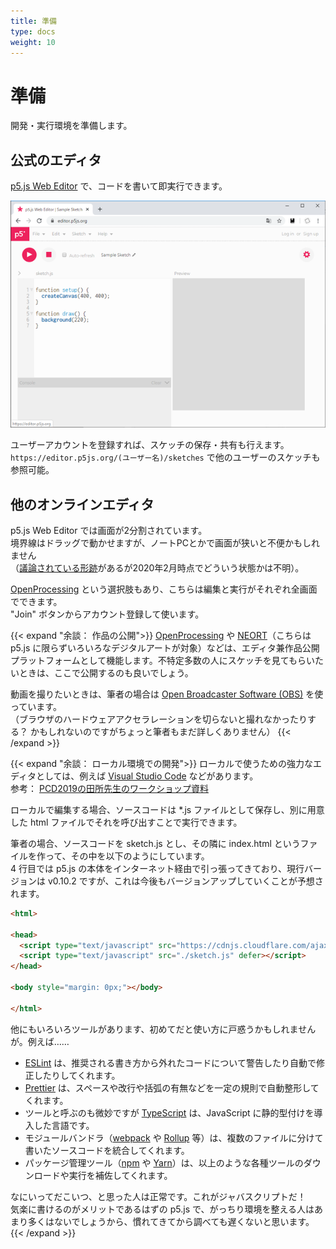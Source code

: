 ```yaml
---
title: 準備
type: docs
weight: 10
---
```


# 準備

開発・実行環境を準備します。


## 公式のエディタ

[p5.js Web Editor](https://editor.p5js.org/) で、コードを書いて即実行できます。

[![p5.js Web Editor](./web-editor.png)](https://editor.p5js.org/)

ユーザーアカウントを登録すれば、スケッチの保存・共有も行えます。  
```https://editor.p5js.org/(ユーザー名)/sketches``` で他のユーザーのスケッチも参照可能。


## 他のオンラインエディタ

p5.js Web Editor では画面が2分割されています。  
境界線はドラッグで動かせますが、ノートPCとかで画面が狭いと不便かもしれません  
（[議論されている形跡](https://github.com/processing/p5.js-web-editor/issues/208)があるが2020年2月時点でどういう状態かは不明）。  

[OpenProcessing](https://www.openprocessing.org/) という選択肢もあり、こちらは編集と実行がそれぞれ全画面でできます。  
"Join" ボタンからアカウント登録して使います。


{{< expand "余談： 作品の公開">}}
[OpenProcessing](https://www.openprocessing.org/) や [NEORT](https://neort.io/)（こちらは p5.js に限らずいろいろなデジタルアートが対象）などは、エディタ兼作品公開プラットフォームとして機能します。不特定多数の人にスケッチを見てもらいたいときは、ここで公開するのも良いでしょう。

動画を撮りたいときは、筆者の場合は [Open Broadcaster Software (OBS)](https://obsproject.com/ja) を使っています。  
（ブラウザのハードウェアアクセラレーションを切らないと撮れなかったりする？ かもしれないのですがちょっと筆者もまだ詳しくありません）
{{< /expand >}}


{{< expand "余談： ローカル環境での開発">}}
ローカルで使うための強力なエディタとしては、例えば [Visual Studio Code](https://azure.microsoft.com/ja-jp/products/visual-studio-code/) などがあります。  
参考： [PCD2019の田所先生のワークショップ資料](https://yoppa.org/pcd19)

ローカルで編集する場合、ソースコードは *.js ファイルとして保存し、別に用意した html ファイルでそれを呼び出すことで実行できます。

筆者の場合、ソースコードを sketch.js とし、その隣に index.html というファイルを作って、その中を以下のようにしています。  
4 行目では p5.js の本体をインターネット経由で引っ張ってきており、現行バージョンは v0.10.2 ですが、これは今後もバージョンアップしていくことが予想されます。

```html
<html>

<head>
  <script type="text/javascript" src="https://cdnjs.cloudflare.com/ajax/libs/p5.js/0.10.2/p5.min.js" defer></script>
  <script type="text/javascript" src="./sketch.js" defer></script>
</head>

<body style="margin: 0px;"></body>

</html>
```

他にもいろいろツールがあります、初めてだと使い方に戸惑うかもしれませんが。例えば……
- [ESLint](https://eslint.org/) は、推奨される書き方から外れたコードについて警告したり自動で修正したりしてくれます。  
- [Prettier](https://prettier.io/) は、スペースや改行や括弧の有無などを一定の規則で自動整形してくれます。
- ツールと呼ぶのも微妙ですが [TypeScript](https://www.typescriptlang.org/) は、JavaScript に静的型付けを導入した言語です。
- モジュールバンドラ（[webpack](https://webpack.js.org/) や [Rollup](https://rollupjs.org/) 等）は、複数のファイルに分けて書いたソースコードを統合してくれます。
- パッケージ管理ツール（[npm](https://www.npmjs.com/) や [Yarn](https://yarnpkg.com/lang/ja/)）は、以上のような各種ツールのダウンロードや実行を補佐してくれます。

なにいってだこいつ、と思った人は正常です。これがジャバスクリプトだ！  
気楽に書けるのがメリットであるはずの p5.js で、がっちり環境を整える人はあまり多くはないでしょうから、慣れてきてから調べても遅くないと思います。
{{< /expand >}}
